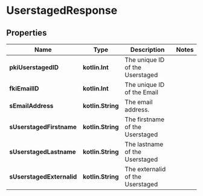 
# UserstagedResponse

## Properties
| Name | Type | Description | Notes |
| ------------ | ------------- | ------------- | ------------- |
| **pkiUserstagedID** | **kotlin.Int** | The unique ID of the Userstaged |  |
| **fkiEmailID** | **kotlin.Int** | The unique ID of the Email |  |
| **sEmailAddress** | **kotlin.String** | The email address. |  |
| **sUserstagedFirstname** | **kotlin.String** | The firstname of the Userstaged |  |
| **sUserstagedLastname** | **kotlin.String** | The lastname of the Userstaged |  |
| **sUserstagedExternalid** | **kotlin.String** | The externalid of the Userstaged |  |



